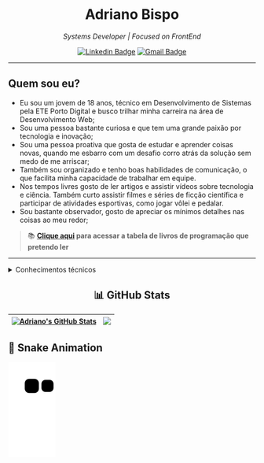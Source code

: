 <h1 align=center>Adriano Bispo</h1>

<div align="center">

  *Systems Developer | Focused on FrontEnd*
  
  [![Linkedin Badge](https://img.shields.io/badge/-Adriano_Bispo-000?style=flat-square&logo=Linkedin&logoColor=%23007ACC&link=https://www.linkedin.com/in/adriano-vin%C3%ADcius-bispo-da-silva-85293a240/)](https://www.linkedin.com/in/adriano-vin%C3%ADcius-bispo-da-silva-85293a240/) 
  [![Gmail Badge](https://img.shields.io/badge/-adrianov.bispo@gmail.com-000?style=flat-square&logo=Gmail&link=mailto:adrianov.bispo@gmail.com)](mailto:adrianov.bispo@gmail.com)
 
--- 

</div>

## Quem sou eu?

- Eu sou um jovem de 18 anos, técnico em Desenvolvimento de Sistemas pela ETE Porto Digital e busco trilhar minha carreira na área de Desenvolvimento Web;
- Sou uma pessoa bastante curiosa e que tem uma grande paixão por tecnologia e inovação;
- Sou uma pessoa proativa que gosta de estudar e aprender coisas novas, quando me esbarro com um desafio corro atrás da solução sem medo de me arriscar;
- Também sou organizado e tenho boas habilidades de comunicação, o que facilita minha capacidade de trabalhar em equipe.
- Nos tempos livres gosto de ler artigos e assistir vídeos sobre tecnologia e ciência. Também curto assistir filmes e séries de ficção científica e participar de atividades esportivas, como jogar vôlei e pedalar.
- Sou bastante observador, gosto de apreciar os mínimos detalhes nas coisas ao meu redor;

> 📚 **[Clique aqui](https://github.com/AdrianoBispo/recomendacoes-de-livros) para acessar a tabela de livros de programação que pretendo ler**
---

<details>
<summary>
  Conhecimentos técnicos
</summary>

<!-- Organization Techs -->
  <h4>Organization Techs</h4>
  <img alt="Trello" src="https://img.shields.io/badge/trello-000.svg?style=for-the-badge&logo=trello&logoColor=%23007ACC" />
  <img alt="Notion" src="https://img.shields.io/badge/notion-000.svg?style=for-the-badge&logo=notion" />

  <!-- FrontEnd Techs -->
  <h4>FrontEnd Techs</h4>
  <img alt="Figma" src="https://img.shields.io/badge/figma-000.svg?style=for-the-badge&logo=figma" />
  <img alt="HTML5" src="https://img.shields.io/badge/html5-000.svg?style=for-the-badge&logo=html5" />
  <img alt="CSS3" src="https://img.shields.io/badge/css3-000.svg?style=for-the-badge&logo=css3&logoColor=%23007ACC" />
  <img alt="Bootstrap" src="https://img.shields.io/badge/bootstrap-000.svg?style=for-the-badge&logo=bootstrap" />
  <img alt="Tailwind CSS" src="https://img.shields.io/badge/tailwind_css-000.svg?style=for-the-badge&logo=tailwind-css&logoColor=38B2AC" />
  <img alt="Sass" src="https://img.shields.io/badge/Sass-000?style=for-the-badge&logo=sass&logoColor=CC6699" /><br>
  <img alt="JavaScript" src="https://img.shields.io/badge/javascript-000.svg?style=for-the-badge&logo=javascript" />
  <img alt="TypeScript" src="https://img.shields.io/badge/typescript-000.svg?style=for-the-badge&logo=typescript" />
  <img alt="Angular" src="https://img.shields.io/badge/angular-000.svg?style=for-the-badge&logo=angular&logoColor=DD0031" />
  <img alt="React" src="https://img.shields.io/badge/react-000.svg?style=for-the-badge&logo=react" />
  <img alt="VueJS" src="https://img.shields.io/badge/vue.js-000.svg?style=for-the-badge&logo=vue.js" />

  <!-- Backend Techs -->
  <h4>BackEnd Techs</h4>
  <img alt="NodeJS" src="https://img.shields.io/badge/node.js-000.svg?style=for-the-badge&logo=node.js" />
  <img alt="PHP" src="https://img.shields.io/badge/php-000.svg?style=for-the-badge&logo=php" />
  
  <!-- Mobile Techs -->
  <h4>Mobile Techs</h4>
  <img alt="Ionic" src="https://img.shields.io/badge/ionic-000.svg?style=for-the-badge&logo=ionic" />
  <img alt="React Native" src="https://img.shields.io/badge/react_native-000.svg?style=for-the-badge&logo=react" />
  
</details>

<h2 align=center> 📊 GitHub Stats </h2>

<div align="center">

| <a href="https://github.com/anuraghazra/github-readme-stats"><img align="center" src="https://github-readme-stats.vercel.app/api?username=AdrianoBispo&show_icons=true&theme=github_dark&count_private=true&hide_border=true" alt="Adriano's GitHub Stats" /></a> | <a href="https://github.com/anuraghazra/github-readme-stats"><img align="center" src="https://github-readme-stats.vercel.app/api/top-langs/?username=AdrianoBispo&theme=github_dark&hide_border=true" /></a> |
| ------------- | ------------- |

</div>

<h2> 🐍 Snake Animation </h2>
<img alt="Snake Animation" src="https://github.com/AdrianoBispo/AdrianoBispo/blob/output/github-contribution-grid-snake.svg" />
  
<!-- Proudly created with GPRM ( https://gprm.itsvg.in ) -->
